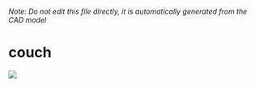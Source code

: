 ###### Note: Do not edit this file directly, it is automatically generated from the CAD model

# couch

![](/project.svg)



 

